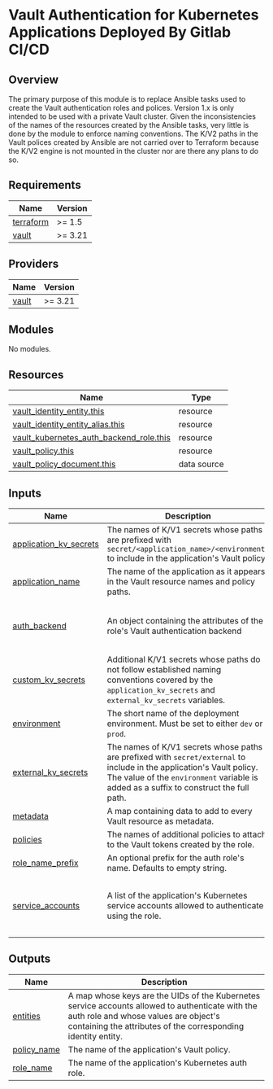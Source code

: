# Vault Authentication for Kubernetes Applications Deployed By Gitlab CI/CD

## Overview

The primary purpose of this module is to replace Ansible tasks used to create the Vault authentication roles and polices.  Version 1.x is only intended to be used with a private Vault cluster.  Given the inconsistencies of the names of the resources created by the Ansible tasks, very little is done by the module to enforce naming conventions.  The K/V2 paths in the Vault polices created by Ansible are not carried over to Terraform because the K/V2 engine is not mounted in the cluster nor are there any plans to do so.

<!-- BEGIN_TF_DOCS -->
## Requirements

| Name | Version |
|------|---------|
| <a name="requirement_terraform"></a> [terraform](#requirement\_terraform) | >= 1.5 |
| <a name="requirement_vault"></a> [vault](#requirement\_vault) | >= 3.21 |

## Providers

| Name | Version |
|------|---------|
| <a name="provider_vault"></a> [vault](#provider\_vault) | >= 3.21 |

## Modules

No modules.

## Resources

| Name | Type |
|------|------|
| [vault_identity_entity.this](https://registry.terraform.io/providers/hashicorp/vault/latest/docs/resources/identity_entity) | resource |
| [vault_identity_entity_alias.this](https://registry.terraform.io/providers/hashicorp/vault/latest/docs/resources/identity_entity_alias) | resource |
| [vault_kubernetes_auth_backend_role.this](https://registry.terraform.io/providers/hashicorp/vault/latest/docs/resources/kubernetes_auth_backend_role) | resource |
| [vault_policy.this](https://registry.terraform.io/providers/hashicorp/vault/latest/docs/resources/policy) | resource |
| [vault_policy_document.this](https://registry.terraform.io/providers/hashicorp/vault/latest/docs/data-sources/policy_document) | data source |

## Inputs

| Name | Description | Type | Default | Required |
|------|-------------|------|---------|:--------:|
| <a name="input_application_kv_secrets"></a> [application\_kv\_secrets](#input\_application\_kv\_secrets) | The names of K/V1 secrets whose paths are prefixed with `secret/<application_name>/<environment>` to include in the application's Vault policy. | `set(string)` | <pre>[<br>  ""<br>]</pre> | no |
| <a name="input_application_name"></a> [application\_name](#input\_application\_name) | The name of the application as it appears in the Vault resource names and policy paths. | `string` | n/a | yes |
| <a name="input_auth_backend"></a> [auth\_backend](#input\_auth\_backend) | An object containing the attributes of the role's Vault authentication backend | <pre>object({<br>    accessor = string<br>    path     = string<br>  })</pre> | n/a | yes |
| <a name="input_custom_kv_secrets"></a> [custom\_kv\_secrets](#input\_custom\_kv\_secrets) | Additional K/V1 secrets whose paths do not follow established naming conventions covered by the `application_kv_secrets` and `external_kv_secrets` variables. | `set(string)` | `[]` | no |
| <a name="input_environment"></a> [environment](#input\_environment) | The short name of the deployment environment.  Must be set to either `dev` or `prod`. | `string` | n/a | yes |
| <a name="input_external_kv_secrets"></a> [external\_kv\_secrets](#input\_external\_kv\_secrets) | The names of K/V1 secrets whose paths are prefixed with `secret/external` to include in the application's Vault policy.  The value of the `environment` variable is added as a suffix to construct the full path. | `list(string)` | `[]` | no |
| <a name="input_metadata"></a> [metadata](#input\_metadata) | A map containing data to add to every Vault resource as metadata. | `map(string)` | `{}` | no |
| <a name="input_policies"></a> [policies](#input\_policies) | The names of additional policies to attach to the Vault tokens created by the role. | `set(string)` | `[]` | no |
| <a name="input_role_name_prefix"></a> [role\_name\_prefix](#input\_role\_name\_prefix) | An optional prefix for the auth role's name.  Defaults to empty string. | `string` | `""` | no |
| <a name="input_service_accounts"></a> [service\_accounts](#input\_service\_accounts) | A list of the application's Kubernetes service accounts allowed to authenticate using the role. | <pre>list(object({<br>    name      = string<br>    namespace = string<br>    uid       = string<br>  }))</pre> | `[]` | no |

## Outputs

| Name | Description |
|------|-------------|
| <a name="output_entities"></a> [entities](#output\_entities) | A map whose keys are the UIDs of the Kubernetes service accounts allowed to authenticate with the auth role and whose values are object's containing the attributes of the corresponding identity entity. |
| <a name="output_policy_name"></a> [policy\_name](#output\_policy\_name) | The name of the application's Vault policy. |
| <a name="output_role_name"></a> [role\_name](#output\_role\_name) | The name of the application's Kubernetes auth role. |
<!-- END_TF_DOCS -->